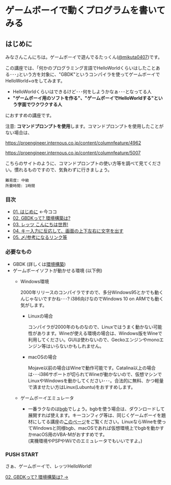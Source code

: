 # ゲームボーイで動くプログラムを書いてみる

## はじめに
みなさんこんにちは。ゲームボーイで遊んでるたっくん([@mikuta0407](https://twitter.com/mikuta0407))です。

この講座では、｢何かのプログラミング言語でHelloWorldくらいはしたことある･･･｣という方を対象に、"GBDK"というコンパイラを使ってゲームボーイでHelloWorld+αをしてみます。

- HelloWorldくらいはできるけど･･･何をしようかなぁ･･･となってる人
- **"ゲームボーイ用のソフトを作る"、"ゲームボーイでHelloWorldする"という字面でワクワクする人**

におすすめの講座です。

注意: **コマンドプロンプトを使用**します。コマンドプロンプトを使用したことがない場合は、

https://proengineer.internous.co.jp/content/columnfeature/4962

https://proengineer.internous.co.jp/content/columnfeature/5007

こちらのサイトのように、コマンドプロンプトの使い方等を調べて見てください。慣れるものですので、気負わずに行きましょう。

```
難易度: 中級
所要時間: 1時間
```

### 目次
- [01. はじめに](01.md) ←今ココ
- [02. GBDKって? 環境構築は?](02.md)
- [03. レッツ こんにちは世界!](03.md)
- [04. キー入力に反応して、画面の上下左右に文字を出す](04.md)
- [05. 〆/参考になるリンク等](05.md)

### 必要なもの
- GBDK (詳しくは[環境構築](02.md))
- ゲームボーイソフトが動かせる環境 (以下例)
  - Windows環境

      2000年リリースのコンパイラですので、多分Windows95とかでも動くんじゃないですかね･･･? i386向けなのでWindows 10 on ARMでも動く気がします。

      - Linuxの場合
            
          コンパイラが2000年のものなので、Linuxではうまく動かない可能性があります。Wineが使える環境の場合は、Windows版をWineで利用してください。GUIは使わないので、Geckoエンジンやmonoエンジン等はいらないかもしれません。

      - macOSの場合

          Mojave以前の場合はWineで動作可能です。Catalina以上の場合は･･･i386サポートが切られてWineが動かないので、仮想マシンでLinuxやWindowsを動かしてください･･･。合法的に無料、かつ軽量で済ませたい方はLinux(Lubuntu)をおすすめします。

  - ゲームボーイエミュレータ
    - 一番ラクなのは[bgb](http://bgb.bircd.org/#downloads)でしょう。bgbを使う場合は、ダウンロードして展開すれば使えます。キーコンフィグ等は、同じくゲームボーイを題材にしてる講座の[このページ](.md)をご覧ください。LinuxならWineを使ってWindowsと同様bgb、macOSであれば仮想環境上でbgbを動かすかmacOS用のVBA-Mがおすすめです。  
    (実機環境やPSPやWiiでのエミュレータでもいいですよ。)


### PUSH START

さぁ、ゲームボーイで、レッツHelloWorld!

[02. GBDKって? 環境構築は? ->](02.md)